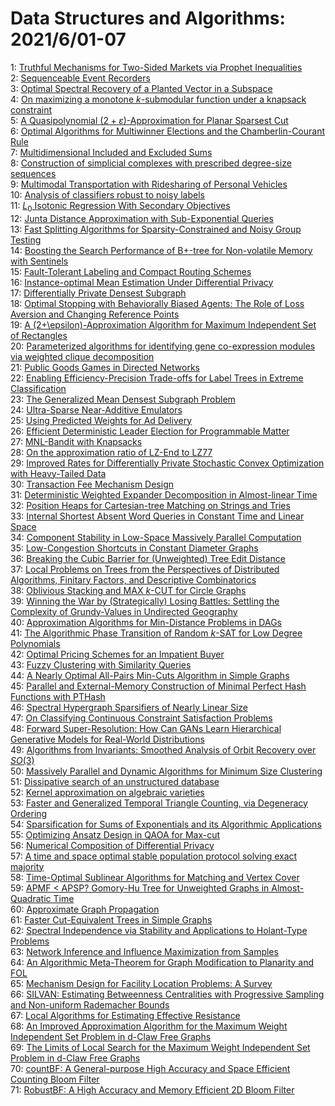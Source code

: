 # Data Structures and Algorithms: 2021/6/01-07  
1: [Truthful Mechanisms for Two-Sided Markets via Prophet Inequalities](https://doi.org/10.48550/arXiv.2105.15032)  
2: [Sequenceable Event Recorders](https://doi.org/10.48550/arXiv.2105.15039)  
3: [Optimal Spectral Recovery of a Planted Vector in a Subspace](https://doi.org/10.48550/arXiv.2105.15081)  
4: [On maximizing a monotone $k$-submodular function under a knapsack  constraint](https://doi.org/10.48550/arXiv.2105.15159)  
5: [A Quasipolynomial $(2+\varepsilon)$-Approximation for Planar Sparsest  Cut](https://doi.org/10.48550/arXiv.2105.15187)  
6: [Optimal Algorithms for Multiwinner Elections and the Chamberlin-Courant  Rule](https://doi.org/10.48550/arXiv.2106.00091)  
7: [Multidimensional Included and Excluded Sums](https://doi.org/10.48550/arXiv.2106.00124)  
8: [Construction of simplicial complexes with prescribed degree-size  sequences](https://doi.org/10.48550/arXiv.2106.00185)  
9: [Multimodal Transportation with Ridesharing of Personal Vehicles](https://doi.org/10.48550/arXiv.2106.00232)  
10: [Analysis of classifiers robust to noisy labels](https://doi.org/10.48550/arXiv.2106.00274)  
11: [$L_0$ Isotonic Regression With Secondary Objectives](https://doi.org/10.48550/arXiv.2106.00279)  
12: [Junta Distance Approximation with Sub-Exponential Queries](https://doi.org/10.48550/arXiv.2106.00287)  
13: [Fast Splitting Algorithms for Sparsity-Constrained and Noisy Group  Testing](https://doi.org/10.48550/arXiv.2106.00308)  
14: [Boosting the Search Performance of B+-tree for Non-volatile Memory with  Sentinels](https://doi.org/10.48550/arXiv.2106.00323)  
15: [Fault-Tolerant Labeling and Compact Routing Schemes](https://doi.org/10.48550/arXiv.2106.00374)  
16: [Instance-optimal Mean Estimation Under Differential Privacy](https://doi.org/10.48550/arXiv.2106.00463)  
17: [Differentially Private Densest Subgraph](https://doi.org/10.48550/arXiv.2106.00508)  
18: [Optimal Stopping with Behaviorally Biased Agents: The Role of Loss  Aversion and Changing Reference Points](https://doi.org/10.48550/arXiv.2106.00604)  
19: [A (2+\epsilon)-Approximation Algorithm for Maximum Independent Set of  Rectangles](https://doi.org/10.48550/arXiv.2106.00623)  
20: [Parameterized algorithms for identifying gene co-expression modules via  weighted clique decomposition](https://doi.org/10.48550/arXiv.2106.00657)  
21: [Public Goods Games in Directed Networks](https://doi.org/10.48550/arXiv.2106.00718)  
22: [Enabling Efficiency-Precision Trade-offs for Label Trees in Extreme  Classification](https://doi.org/10.48550/arXiv.2106.00730)  
23: [The Generalized Mean Densest Subgraph Problem](https://doi.org/10.48550/arXiv.2106.00909)  
24: [Ultra-Sparse Near-Additive Emulators](https://doi.org/10.48550/arXiv.2106.01036)  
25: [Using Predicted Weights for Ad Delivery](https://doi.org/10.48550/arXiv.2106.01079)  
26: [Efficient Deterministic Leader Election for Programmable Matter](https://doi.org/10.48550/arXiv.2106.01108)  
27: [MNL-Bandit with Knapsacks](https://doi.org/10.48550/arXiv.2106.01135)  
28: [On the approximation ratio of LZ-End to LZ77](https://doi.org/10.48550/arXiv.2106.01173)  
29: [Improved Rates for Differentially Private Stochastic Convex Optimization  with Heavy-Tailed Data](https://doi.org/10.48550/arXiv.2106.01336)  
30: [Transaction Fee Mechanism Design](https://doi.org/10.48550/arXiv.2106.01340)  
31: [Deterministic Weighted Expander Decomposition in Almost-linear Time](https://doi.org/10.48550/arXiv.2106.01567)  
32: [Position Heaps for Cartesian-tree Matching on Strings and Tries](https://doi.org/10.48550/arXiv.2106.01595)  
33: [Internal Shortest Absent Word Queries in Constant Time and Linear Space](https://doi.org/10.48550/arXiv.2106.01763)  
34: [Component Stability in Low-Space Massively Parallel Computation](https://doi.org/10.48550/arXiv.2106.01880)  
35: [Low-Congestion Shortcuts in Constant Diameter Graphs](https://doi.org/10.48550/arXiv.2106.01894)  
36: [Breaking the Cubic Barrier for (Unweighted) Tree Edit Distance](https://doi.org/10.48550/arXiv.2106.02026)  
37: [Local Problems on Trees from the Perspectives of Distributed Algorithms,  Finitary Factors, and Descriptive Combinatorics](https://doi.org/10.48550/arXiv.2106.02066)  
38: [Oblivious Stacking and MAX $k$-CUT for Circle Graphs](https://doi.org/10.48550/arXiv.2106.02113)  
39: [Winning the War by (Strategically) Losing Battles: Settling the  Complexity of Grundy-Values in Undirected Geography](https://doi.org/10.48550/arXiv.2106.02114)  
40: [Approximation Algorithms for Min-Distance Problems in DAGs](https://doi.org/10.48550/arXiv.2106.02120)  
41: [The Algorithmic Phase Transition of Random $k$-SAT for Low Degree  Polynomials](https://doi.org/10.48550/arXiv.2106.02129)  
42: [Optimal Pricing Schemes for an Impatient Buyer](https://doi.org/10.48550/arXiv.2106.02149)  
43: [Fuzzy Clustering with Similarity Queries](https://doi.org/10.48550/arXiv.2106.02212)  
44: [A Nearly Optimal All-Pairs Min-Cuts Algorithm in Simple Graphs](https://doi.org/10.48550/arXiv.2106.02233)  
45: [Parallel and External-Memory Construction of Minimal Perfect Hash  Functions with PTHash](https://doi.org/10.48550/arXiv.2106.02350)  
46: [Spectral Hypergraph Sparsifiers of Nearly Linear Size](https://doi.org/10.48550/arXiv.2106.02353)  
47: [On Classifying Continuous Constraint Satisfaction Problems](https://doi.org/10.48550/arXiv.2106.02397)  
48: [Forward Super-Resolution: How Can GANs Learn Hierarchical Generative  Models for Real-World Distributions](https://doi.org/10.48550/arXiv.2106.02619)  
49: [Algorithms from Invariants: Smoothed Analysis of Orbit Recovery over  $SO(3)$](https://doi.org/10.48550/arXiv.2106.02680)  
50: [Massively Parallel and Dynamic Algorithms for Minimum Size Clustering](https://doi.org/10.48550/arXiv.2106.02685)  
51: [Dissipative search of an unstructured database](https://doi.org/10.48550/arXiv.2106.02703)  
52: [Kernel approximation on algebraic varieties](https://doi.org/10.48550/arXiv.2106.02755)  
53: [Faster and Generalized Temporal Triangle Counting, via Degeneracy  Ordering](https://doi.org/10.48550/arXiv.2106.02762)  
54: [Sparsification for Sums of Exponentials and its Algorithmic Applications](https://doi.org/10.48550/arXiv.2106.02774)  
55: [Optimizing Ansatz Design in QAOA for Max-cut](https://doi.org/10.48550/arXiv.2106.02812)  
56: [Numerical Composition of Differential Privacy](https://doi.org/10.48550/arXiv.2106.02848)  
57: [A time and space optimal stable population protocol solving exact  majority](https://doi.org/10.48550/arXiv.2106.10201)  
58: [Time-Optimal Sublinear Algorithms for Matching and Vertex Cover](https://doi.org/10.48550/arXiv.2106.02942)  
59: [APMF < APSP? Gomory-Hu Tree for Unweighted Graphs in Almost-Quadratic  Time](https://doi.org/10.48550/arXiv.2106.02981)  
60: [Approximate Graph Propagation](https://doi.org/10.48550/arXiv.2106.03058)  
61: [Faster Cut-Equivalent Trees in Simple Graphs](https://doi.org/10.48550/arXiv.2106.03305)  
62: [Spectral Independence via Stability and Applications to Holant-Type  Problems](https://doi.org/10.48550/arXiv.2106.03366)  
63: [Network Inference and Influence Maximization from Samples](https://doi.org/10.48550/arXiv.2106.03403)  
64: [An Algorithmic Meta-Theorem for Graph Modification to Planarity and FOL](https://doi.org/10.48550/arXiv.2106.03425)  
65: [Mechanism Design for Facility Location Problems: A Survey](https://doi.org/10.48550/arXiv.2106.03457)  
66: [SILVAN: Estimating Betweenness Centralities with Progressive Sampling  and Non-uniform Rademacher Bounds](https://doi.org/10.48550/arXiv.2106.03462)  
67: [Local Algorithms for Estimating Effective Resistance](https://doi.org/10.48550/arXiv.2106.03476)  
68: [An Improved Approximation Algorithm for the Maximum Weight Independent  Set Problem in d-Claw Free Graphs](https://doi.org/10.48550/arXiv.2106.03545)  
69: [The Limits of Local Search for the Maximum Weight Independent Set  Problem in d-Claw Free Graphs](https://doi.org/10.48550/arXiv.2106.03555)  
70: [countBF: A General-purpose High Accuracy and Space Efficient Counting  Bloom Filter](https://doi.org/10.48550/arXiv.2106.04364)  
71: [RobustBF: A High Accuracy and Memory Efficient 2D Bloom Filter](https://doi.org/10.48550/arXiv.2106.04365)  